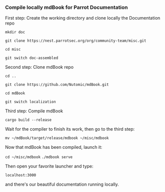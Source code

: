 ### Compile locally mdBook for Parrot Documentation

First step: Create the working directory and clone locally the Documentation repo

`mkdir doc`

`git clone https://nest.parrotsec.org/org/community-team/misc.git `

`cd misc`

`git switch doc-assembled`

Second step: Clone mdBook repo

`cd ..`

`git clone https://github.com/Nutomic/mdBook.git`

`cd mdBook`

`git switch localization`

Third step: Compile mdBook

`cargo build --release`

Wait for the compiler to finish its work, then go to the third step:

`mv ~/mdBook/target/release/mdbook ~/misc/mdbook `

Now that mdBook has been compiled, launch it:

`cd ~/misc/mdbook`
`./mdbook serve`

Then open your favorite launcher and type:

`localhost:3000`

and there's our beautiful documentation running locally.